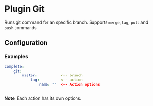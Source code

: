 Plugin Git
==========

Runs git command for an specific branch. Supports `merge`, `tag`, `pull` and `push` commands

Configuration
-------------

### Examples

```yaml
complete:
    git:
        master:           <-- branch
            tag:          <-- action
                name: ""  <-- Action options
    
```

**Note:** Each action has its own options. 
